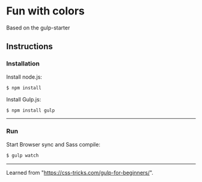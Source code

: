 # Fun with colors

Based on the gulp-starter

## Instructions
### Installation
Install node.js:
```sh
$ npm install
```
Install Gulp.js:
```sh
$ npm install gulp
```
---
### Run
Start Browser sync and Sass compile:
```sh
$ gulp watch
```
---
 
Learned from "https://css-tricks.com/gulp-for-beginners/".
